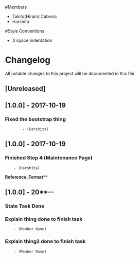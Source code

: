 #Members
- Takito(Hiram) Cabrera
- Harshita
 
#Style Conventions
- 4 space indentation

# Changelog
All notable changes to this project will be documented in this file.

## [Unreleased]

## [1.0.0] - 2017-10-19
### Fixed the bootstrap thing
            - (Harshita)

## [1.0.0] - 2017-10-19
### Finished Step 4 (Maintenance Page)
        - (Harshita)



********Reference_Format**********
## [1.0.0] - 20**-**-**
### State Task Done
### Explain thing done to finish task
        - (Member Name)
### Explain thing2 done to finish task
        - (Member Name)